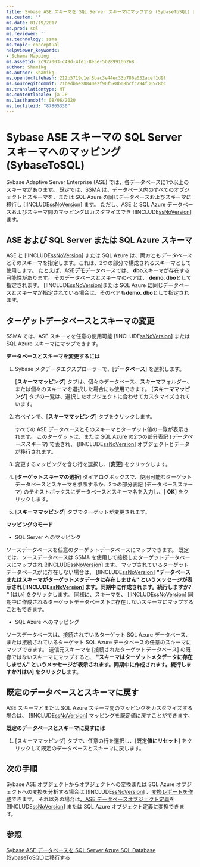 ```yaml
---
title: Sybase ASE スキーマを SQL Server スキーマにマップする (SybaseToSQL) |Microsoft Docs
ms.custom: ''
ms.date: 01/19/2017
ms.prod: sql
ms.reviewer: ''
ms.technology: ssma
ms.topic: conceptual
helpviewer_keywords:
- Schema Mapping
ms.assetid: 2c927003-c49d-4fe1-8e3e-5b2899166268
author: Shamikg
ms.author: Shamikg
ms.openlocfilehash: 212b5719c1ef8bac3e44ec33b786a032acef1d9f
ms.sourcegitcommit: 21bedbae28840e2f96f5e8b08bcfc794f305c8bc
ms.translationtype: MT
ms.contentlocale: ja-JP
ms.lasthandoff: 08/06/2020
ms.locfileid: "87865330"
---
```

# <a name="mapping-sybase-ase-schemas-to-sql-server-schemas-sybasetosql"></a>Sybase ASE スキーマの SQL Server スキーマへのマッピング (SybaseToSQL)
Sybase Adaptive Server Enterprise (ASE) では、各データベースに1つ以上のスキーマがあります。 既定では、SSMA は、データベース内のすべてのオブジェクトとスキーマを、または SQL Azure の同じデータベースおよびスキーマに移行し [!INCLUDE[ssNoVersion](../../includes/ssnoversion-md.md)] ます。 ただし、ASE と SQL Azure データベースおよびスキーマ間のマッピングはカスタマイズでき [!INCLUDE[ssNoVersion](../../includes/ssnoversion-md.md)] ます。  
  
## <a name="ase-and-sql-server-or-sql-azure-schemas"></a>ASE および SQL Server または SQL Azure スキーマ  
ASE と [!INCLUDE[ssNoVersion](../../includes/ssnoversion-md.md)] または SQL Azure は、両方とも*データベース*とそのスキーマを指定します。これは、2つの部分で構成されるスキーマとして使用します。 たとえば、ASE**デモ**データベースでは、 **dbo**スキーマが存在する可能性があります。 そのデータベースとスキーマのペアは、 **demo. dbo**として指定されます。 [!INCLUDE[ssNoVersion](../../includes/ssnoversion-md.md)]または SQL Azure に同じデータベースとスキーマが指定されている場合は、そのペアも**demo. dbo**として指定されます。  
  
## <a name="modifying-the-target-database-and-schema"></a>ターゲットデータベースとスキーマの変更  
SSMA では、ASE スキーマを任意の使用可能 [!INCLUDE[ssNoVersion](../../includes/ssnoversion-md.md)] または SQL Azure スキーマにマップできます。  
  
**データベースとスキーマを変更するには**  
  
1.  Sybase メタデータエクスプローラーで、[**データベース**] を選択します。  
  
    [**スキーママッピング**] タブは、個々のデータベース、**スキーマ**フォルダー、または個々のスキーマを選択した場合にも使用できます。 [**スキーママッピング**] タブの一覧は、選択したオブジェクトに合わせてカスタマイズされています。  
  
2.  右ペインで、[**スキーママッピング**] タブをクリックします。  
  
    すべての ASE データベースとそのスキーマとターゲット値の一覧が表示されます。 このターゲットは、または SQL Azure の2つの部分表記 (*データベーススキーマ*) で表され、 [!INCLUDE[ssNoVersion](../../includes/ssnoversion-md.md)] オブジェクトとデータが移行されます。  
  
3.  変更するマッピングを含む行を選択し、[**変更**] をクリックします。  
  
4.  [**ターゲットスキーマの選択**] ダイアログボックスで、使用可能なターゲットデータベースとスキーマを参照するか、2つの部分表記 (データベーススキーマ) のテキストボックスにデータベースとスキーマ名を入力し、[ **OK**] をクリックします。  
  
5.  [**スキーママッピング**] タブでターゲットが変更されます。  
  
**マッピングのモード**  
  
-   SQL Server へのマッピング  
  
ソースデータベースを任意のターゲットデータベースにマップできます。 既定では、ソースデータベースは SSMA を使用して接続したターゲットデータベースにマップされ [!INCLUDE[ssNoVersion](../../includes/ssnoversion-md.md)] ます。 マップされているターゲットデータベースがに存在しない場合は、 [!INCLUDE[ssNoVersion](../../includes/ssnoversion-md.md)] **"データベースまたはスキーマがターゲットメタデータに存在しません" というメッセージが表示され [!INCLUDE[ssNoVersion](../../includes/ssnoversion-md.md)] ます。同期中に作成されます。続行しますか? "** [はい] をクリックします。 同様に、スキーマを、 [!INCLUDE[ssNoVersion](../../includes/ssnoversion-md.md)] 同期中に作成されるターゲットデータベース下に存在しないスキーマにマップすることもできます。  
  
-   SQL Azure へのマッピング  
  
ソースデータベースは、接続されているターゲット SQL Azure データベース、または接続されているターゲット SQL Azure データベースの任意のスキーマにマップできます。 送信元スキーマを [接続されたターゲットデータベース] の既存ではないスキーマにマップすると、 **"スキーマはターゲットメタデータに存在しません" というメッセージが表示されます。同期中に作成されます。続行しますか?[はい] をクリックし**ます。  
  
## <a name="reverting-to-the-default-database-and-schema"></a>既定のデータベースとスキーマに戻す  
ASE スキーマとまたは SQL Azure スキーマ間のマッピングをカスタマイズする場合は、 [!INCLUDE[ssNoVersion](../../includes/ssnoversion-md.md)] マッピングを既定値に戻すことができます。  
  
**既定のデータベースとスキーマに戻すには**  
  
1.  [スキーママッピング] タブで、任意の行を選択し、[既定**値にリセット**] をクリックして既定のデータベースとスキーマに戻します。  
  
## <a name="next-steps"></a>次の手順  
Sybase ASE オブジェクトからオブジェクトへの変換または SQL Azure オブジェクトへの変換を分析する場合は [!INCLUDE[ssNoVersion](../../includes/ssnoversion-md.md)] 、[変換レポートを作成](assessing-sybase-ase-database-objects-for-conversion-sybasetosql.md)できます。 それ以外の場合は[、ASE データベースオブジェクト定義](converting-sybase-ase-database-objects-sybasetosql.md)を [!INCLUDE[ssNoVersion](../../includes/ssnoversion-md.md)] または SQL Azure オブジェクト定義に変換できます。  
  
## <a name="see-also"></a>参照  
[Sybase ASE データベースを SQL Server Azure SQL Database &#40;SybaseToSQL&#41;に移行する](../../ssma/sybase/migrating-sybase-ase-databases-to-sql-server-azure-sql-db-sybasetosql.md)  
  

